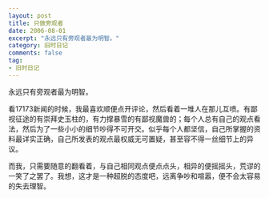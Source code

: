 ```yaml
---
layout: post
title: 只做旁观者
date: 2006-08-01
excerpt: "永远只有旁观者最为明智。"
category: 旧时日记
comments: false
tag:
- 旧时日记
---
```



永远只有旁观者最为明智。

看17173新闻的时候，我最喜欢顺便点开评论，然后看着一堆人在那儿互喷。有鄙视征途的有崇拜史玉柱的，有力撑暴雪的有鄙视魔兽的；每个人总有自己的观点看法，然后为了一些小小的细节吵得不可开交。似乎每个人都坚信，自己所掌握的资料最详实正确，自己所发表的观点最权威无可置疑，甚至容不得一丝细节上的异议。

而我，只需要随意的翻看着，与自己相同观点便点点头，相异的便摇摇头，荒谬的一笑了之罢了。我想，这才是一种超脱的态度吧，远离争吵和喧嚣，便不会太容易的失去理智。